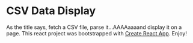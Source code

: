 # CSV Data Display

As the title says, fetch a CSV file, parse it...AAAAaaaand display it on a page. This react project was bootstrapped with [Create React App](https://github.com/facebook/create-react-app). Enjoy!
